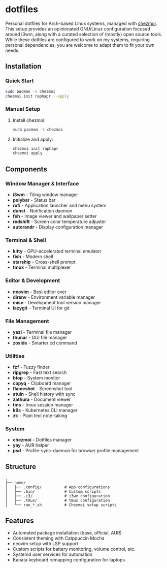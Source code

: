 # dotfiles

Personal dotfiles for Arch-based Linux systems, managed with [chezmoi](https://chezmoi.io). This setup provides an opinionated GNU/Linux configuration focused around i3wm, along with a curated selection of (mostly) open source tools. While these dotfiles are configured to work on my systems, requiring personal dependencies, you are welcome to adapt them to fit your own needs.

## Installation

### Quick Start

```bash
sudo pacman -S chezmoi
chezmoi init raphapr --apply
```

### Manual Setup

1. Install chezmoi:

   ```bash
   sudo pacman -S chezmoi
   ```

2. Initialize and apply:
   ```bash
   chezmoi init raphapr
   chezmoi apply
   ```

## Components

### Window Manager & Interface

- **i3wm** - Tiling window manager
- **polybar** - Status bar
- **rofi** - Application launcher and menu system
- **dunst** - Notification daemon
- **feh** - Image viewer and wallpaper setter
- **redshift** - Screen color temperature adjuster
- **autorandr** - Display configuration manager

### Terminal & Shell

- **kitty** - GPU-accelerated terminal emulator
- **fish** - Modern shell
- **starship** - Cross-shell prompt
- **tmux** - Terminal multiplexer

### Editor & Development

- **neovim** - Best editor ever
- **direnv** - Environment variable manager
- **mise** - Development tool version manager
- **lazygit** - Terminal UI for git

### File Management

- **yazi** - Terminal file manager
- **thunar** - GUI file manager
- **zoxide** - Smarter cd command

### Utilities

- **fzf** - Fuzzy finder
- **ripgrep** - Fast text search
- **btop** - System monitor
- **copyq** - Clipboard manager
- **flameshot** - Screenshot tool
- **atuin** - Shell history with sync
- **zathura** - Document viewer
- **tms** - tmux session manager
- **k9s** - Kubernetes CLI manager
- **zk** - Plain text note-taking

### System

- **chezmoi** - Dotfiles manager
- **yay** - AUR helper
- **psd** - Profile-sync-daemon for browser profile management

## Structure

```
.
├── home/
│   ├── .config/          # App configurations
│   ├── .bin/             # Custom scripts
│   ├── .i3/              # i3wm configuration
│   ├── .tmux/            # tmux configuration
│   └── run_*.sh          # Chezmoi setup scripts
```

## Features

- Automated package installation (base, official, AUR)
- Consistent theming with Catppuccin Mocha
- neovim setup with LSP support
- Custom scripts for battery monitoring, volume control, etc.
- Systemd user services for automation
- Kanata keyboard remapping configuration for laptops

